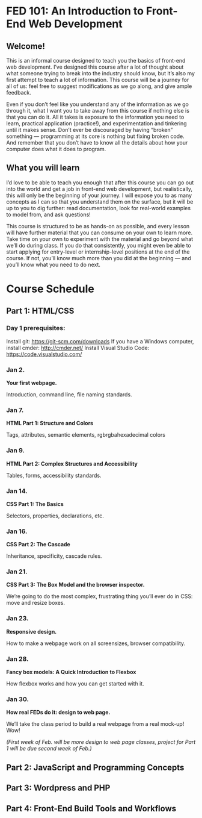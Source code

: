 # FED 101: An Introduction to Front-End Web Development

## Welcome!
This is an informal course designed to teach you the basics of front-end web development. I’ve designed this course after a lot of thought about what someone trying to break into the industry should know, but it’s also my first attempt to teach a lot of information. This course will be a journey for all of us: feel free to suggest modifications as we go along, and give ample feedback.

Even if you don’t feel like you understand any of the information as we go through it, what I want you to take away from this course if nothing else is that you can do it. All it takes is exposure to the information you need to learn, practical application (practice!), and experimentation and tinkering until it makes sense. Don’t ever be discouraged by having “broken” something — programming at its core is nothing but fixing broken code. And remember that you don’t have to know all the details about how your computer does what it does to program.

## What you will learn
I’d love to be able to teach you enough that after this course you can go out into the world and get a job in front-end web development, but realistically, this will only be the beginning of your journey. I will expose you to as many concepts as I can so that you understand them on the surface, but it will be up to you to dig further: read documentation, look for real-world examples to model from, and ask questions!

This course is structured to be as hands-on as possible, and every lesson will have further material that you can consume on your own to learn more. Take time on your own to experiment with the material and go beyond what we’ll do during class. If you do that consistently, you might even be able to start applying for entry-level or internship-level positions at the end of the course. If not, you’ll know much more than you did at the beginning — and you’ll know what you need to do next.

# Course Schedule

## Part 1: HTML/CSS

### Day 1 prerequisites:
Install git: https://git-scm.com/downloads
If you have a Windows computer, install cmder: http://cmder.net/
Install Visual Studio Code: https://code.visualstudio.com/

### Jan 2.
**Your first webpage.**

Introduction, command line, file naming standards.

### Jan 7.
**HTML Part 1: Structure and Colors**

Tags, attributes, semantic elements, rgbrgbahexadecimal colors

### Jan 9.
**HTML Part 2:  Complex Structures and Accessibility**

Tables, forms, accessibility standards.

### Jan 14.
**CSS Part 1: The Basics**

Selectors, properties, declarations, etc.

### Jan 16.
**CSS Part 2: The Cascade**

Inheritance, specificity, cascade rules.

### Jan 21.
**CSS Part 3: The Box Model and the browser inspector.**

We’re going to do the most complex, frustrating thing you’ll ever do in CSS: move and resize boxes.

### Jan 23.
**Responsive design.**

How to make a webpage work on all screensizes, browser compatibility.

### Jan 28.
**Fancy box models: A Quick Introduction to Flexbox**

How flexbox works and how you can get started with it.

### Jan 30.
**How real FEDs do it: design to web page.**

We’ll take the class period to build a real webpage from a real mock-up! Wow!


_(First week of Feb. will be more design to web page classes, project for Part 1 will be due second week of Feb.)_

## Part 2: JavaScript and Programming Concepts

## Part 3: Wordpress and PHP

## Part 4: Front-End Build Tools and Workflows
